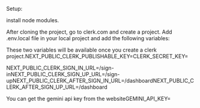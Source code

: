 Setup:

install node modules.

After cloning the project, go to clerk.com and create a project. Add .env.local file in your local project and add the following variables:

These two variables will be available once you create a clerk project.NEXT\_PUBLIC\_CLERK\_PUBLISHABLE\_KEY=CLERK\_SECRET\_KEY=

NEXT\_PUBLIC\_CLERK\_SIGN\_IN\_URL=/sign-inNEXT\_PUBLIC\_CLERK\_SIGN\_UP\_URL=/sign-upNEXT\_PUBLIC\_CLERK\_AFTER\_SIGN\_IN\_URL=/dashboardNEXT\_PUBLIC\_CLERK\_AFTER\_SIGN\_UP\_URL=/dashboard

You can get the gemini api key from the websiteGEMINI\_API\_KEY=